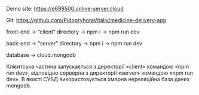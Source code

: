 Demo site: https://e699500.online-server.cloud

Git: https://github.com/PidopryhoraVitaliy/medicine-delivery-app

front-end -> “client” directory -> npm i -> npm run dev

back-end -> “server” directory -> npm i -> npm run dev

database -> cloud.mongodb

Клієнтська частина запускається з директорії «client» командою «npm run dev», відповідно серверна з директорії «server» командою «npm run dev».
В якості СУБД використовується хмарна нереляційна база даних mongodb.
